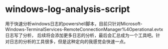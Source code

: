 # windows-log-analysis-script
用于快速分析windows日志的powershell脚本，目前只针对Microsoft-Windows-TerminalServices-RemoteConnectionManager%4Operational.evtx日志写了分析，
后续将会添加更多日志的分析，最后会汇总成为一个工具吧。针对日志的分析的工具很多，但是这种定向的我感觉会快速一点。
